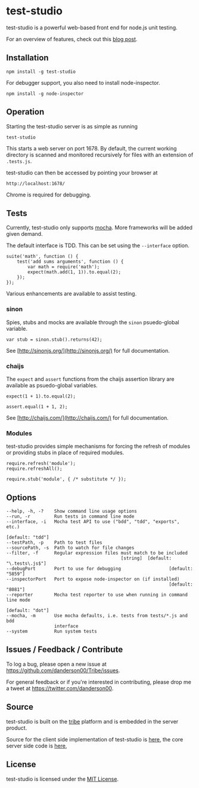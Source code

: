 ﻿test-studio
===========

test-studio is a powerful web-based front end for node.js unit testing.

For an overview of features, check out this [blog post](http://www.danderson00.com/2014/05/test-studio-unit-testing-for-nodejs-how.html).

Installation
------------

    npm install -g test-studio

For debugger support, you also need to install node-inspector.

    npm install -g node-inspector

Operation
---------

Starting the test-studio server is as simple as running

    test-studio

This starts a web server on port 1678. By default, the current working directory
is scanned and monitored recursively for files with an extension of `.tests.js`.

test-studio can then be accessed by pointing your browser at

    http://localhost:1678/

Chrome is required for debugging.

Tests
-----

Currently, test-studio only supports [mocha](http://visionmedia.github.io/mocha/). 
More frameworks will be added given demand.

The default interface is TDD. This can be set using the `--interface` option.

    suite('math', function () {
        test('add sums arguments', function () {
            var math = require('math');
            expect(math.add(1, 1)).to.equal(2);
        });
    });

Various enhancements are available to assist testing.

### sinon

Spies, stubs and mocks are available through the `sinon` psuedo-global variable.

    var stub = sinon.stub().returns(42);

See [http://sinonjs.org/](http://sinonjs.org/) for full documentation.

### chaijs

The `expect` and `assert` functions from the chaijs assertion library are available 
as psuedo-global variables.

    expect(1 + 1).to.equal(2);

    assert.equal(1 + 1, 2);

See [http://chaijs.com/](http://chaijs.com/) for full documentation.

### Modules

test-studio provides simple mechanisms for forcing the refresh of modules or 
providing stubs in place of required modules.

    require.refresh('module');
    require.refreshAll();

    require.stub('module', { /* substitute */ });

Options
-------

    --help, -h, -?    Show command line usage options
    --run, -r         Run tests in command line mode
    --interface, -i   Mocha test API to use ("bdd", "tdd", "exports", etc.)
                                                                  [default: "tdd"]
    --testPath, -p    Path to test files
    --sourcePath, -s  Path to watch for file changes
    --filter, -f      Regular expression files must match to be included
                                               [string]  [default: "\.tests\.js$"]
    --debugPort       Port to use for debugging                  [default: "5859"]
    --inspectorPort   Port to expose node-inspector on (if installed)
                                                                 [default: "8081"]
    --reporter        Mocha test reporter to use when running in command line mode
                                                                  [default: "dot"]
    --mocha, -m       Use mocha defaults, i.e. tests from tests/*.js and bdd
                      interface
    --system          Run system tests

Issues / Feedback / Contribute
------------------------------

To log a bug, please open a new issue at https://github.com/danderson00/Tribe/issues.

For general feedback or if you're interested in contributing, please drop me a tweet 
at https://twitter.com/danderson00.

Source
------

test-studio is built on the [tribe](https://github.com/danderson00/Tribe) platform and
is embedded in the server product. 

Source for the client side implementation of test-studio is
[here](https://github.com/danderson00/Tribe/tree/master/Node/node_modules/tribe/test-studio), 
the core server side code is
[here](https://github.com/danderson00/Tribe/tree/master/Node/node_modules/tribe/test), 

License
-------

test-studio is licensed under the [MIT License](http://opensource.org/licenses/MIT).